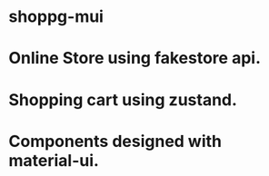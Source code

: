 # shoppg-mui
# Online Store using fakestore api.
# Shopping cart using zustand.
# Components designed with material-ui.
